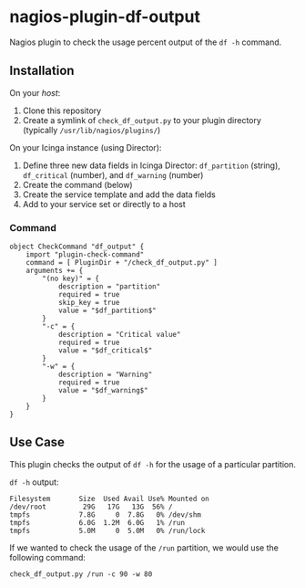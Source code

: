 # nagios-plugin-df-output

Nagios plugin to check the usage percent output of the `df -h` command.

## Installation

On your _host_:

1. Clone this repository
1. Create a symlink of `check_df_output.py` to your plugin directory (typically `/usr/lib/nagios/plugins/`)

On your Icinga instance (using Director):

1. Define three new data fields in Icinga Director: `df_partition` (string), `df_critical` (number), and `df_warning` (number)
1. Create the command (below)
1. Create the service template and add the data fields
1. Add to your service set or directly to a host

### Command

```
object CheckCommand "df_output" {
    import "plugin-check-command"
    command = [ PluginDir + "/check_df_output.py" ]
    arguments += {
        "(no key)" = {
            description = "partition"
            required = true
            skip_key = true
            value = "$df_partition$"
        }
        "-c" = {
            description = "Critical value"
            required = true
            value = "$df_critical$"
        }
        "-w" = {
            description = "Warning"
            required = true
            value = "$df_warning$"
        }
    }
}
```

## Use Case

This plugin checks the output of `df -h` for the usage of a particular partition. 

`df -h` output:

```
Filesystem       Size  Used Avail Use% Mounted on
/dev/root         29G   17G   13G  56% /
tmpfs            7.8G     0  7.8G   0% /dev/shm
tmpfs            6.0G  1.2M  6.0G   1% /run
tmpfs            5.0M     0  5.0M   0% /run/lock
```

If we wanted to check the usage of the `/run` partition, we would use the following command:

```
check_df_output.py /run -c 90 -w 80
```